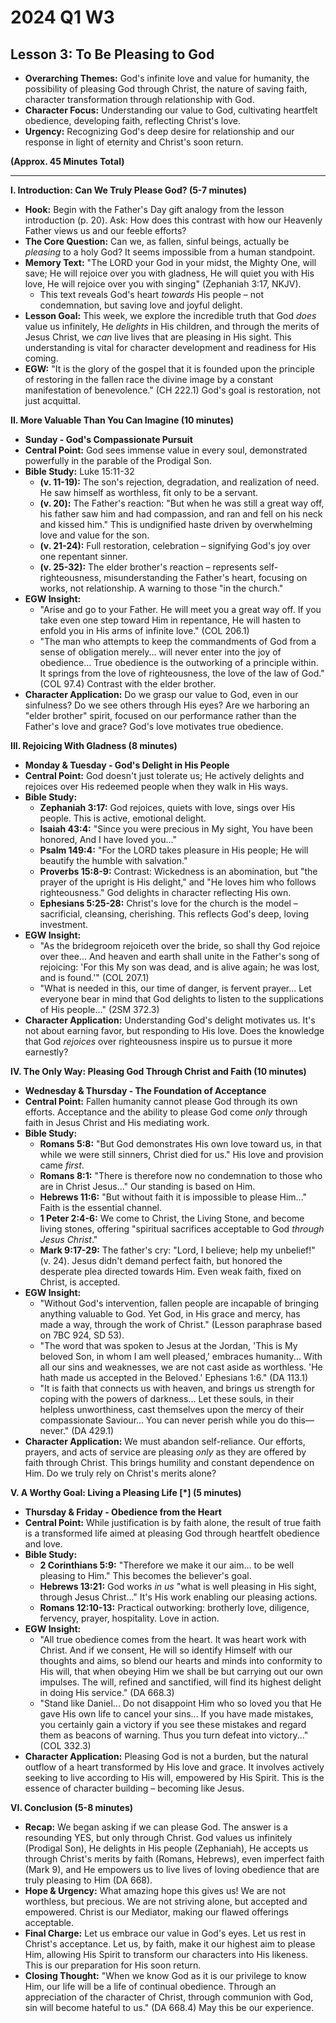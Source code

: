 # 2024 Q1 W3
## Lesson 3: To Be Pleasing to God
- **Overarching Themes:** God's infinite love and value for humanity, the possibility of pleasing God through Christ, the nature of saving faith, character transformation through relationship with God.
- **Character Focus:** Understanding our value to God, cultivating heartfelt obedience, developing faith, reflecting Christ's love.
- **Urgency:** Recognizing God's deep desire for relationship and our response in light of eternity and Christ's soon return.

**(Approx. 45 Minutes Total)**

---

**I. Introduction: Can We Truly Please God? (5-7 minutes)**

*   **Hook:** Begin with the Father's Day gift analogy from the lesson introduction (p. 20). Ask: How does this contrast with how our Heavenly Father views us and our feeble efforts?
*   **The Core Question:** Can we, as fallen, sinful beings, actually be *pleasing* to a holy God? It seems impossible from a human standpoint.
*   **Memory Text:** "The LORD your God in your midst, the Mighty One, will save; He will rejoice over you with gladness, He will quiet you with His love, He will rejoice over you with singing" (Zephaniah 3:17, NKJV).
    *   This text reveals God's heart *towards* His people – not condemnation, but saving love and joyful delight.
*   **Lesson Goal:** This week, we explore the incredible truth that God *does* value us infinitely, He *delights* in His children, and through the merits of Jesus Christ, we *can* live lives that are pleasing in His sight. This understanding is vital for character development and readiness for His coming.
*   **EGW:** "It is the glory of the gospel that it is founded upon the principle of restoring in the fallen race the divine image by a constant manifestation of benevolence." (CH 222.1) God's goal is restoration, not just acquittal.

**II. More Valuable Than You Can Imagine (10 minutes)**

*   **Sunday - God's Compassionate Pursuit**
*   **Central Point:** God sees immense value in every soul, demonstrated powerfully in the parable of the Prodigal Son.
*   **Bible Study:** Luke 15:11-32
    *   **(v. 11-19):** The son's rejection, degradation, and realization of need. He saw himself as worthless, fit only to be a servant.
    *   **(v. 20):** The Father's reaction: "But when he was still a great way off, his father saw him and had compassion, and ran and fell on his neck and kissed him." This is undignified haste driven by overwhelming love and value for the son.
    *   **(v. 21-24):** Full restoration, celebration – signifying God's joy over one repentant sinner.
    *   **(v. 25-32):** The elder brother's reaction – represents self-righteousness, misunderstanding the Father's heart, focusing on works, not relationship. A warning to those "in the church."
*   **EGW Insight:**
    *   "Arise and go to your Father. He will meet you a great way off. If you take even one step toward Him in repentance, He will hasten to enfold you in His arms of infinite love." (COL 206.1)
    *   "The man who attempts to keep the commandments of God from a sense of obligation merely... will never enter into the joy of obedience... True obedience is the outworking of a principle within. It springs from the love of righteousness, the love of the law of God." (COL 97.4) Contrast with the elder brother.
*   **Character Application:** Do we grasp our value to God, even in our sinfulness? Do we see others through His eyes? Are we harboring an "elder brother" spirit, focused on our performance rather than the Father's love and grace? God's love motivates true obedience.

**III. Rejoicing With Gladness (8 minutes)**

*   **Monday & Tuesday - God's Delight in His People**
*   **Central Point:** God doesn't just tolerate us; He actively delights and rejoices over His redeemed people when they walk in His ways.
*   **Bible Study:**
    *   **Zephaniah 3:17:** God rejoices, quiets with love, sings over His people. This is active, emotional delight.
    *   **Isaiah 43:4:** "Since you were precious in My sight, You have been honored, And I have loved you..."
    *   **Psalm 149:4:** "For the LORD takes pleasure in His people; He will beautify the humble with salvation."
    *   **Proverbs 15:8-9:** Contrast: Wickedness is an abomination, but "the prayer of the upright is His delight," and "He loves him who follows righteousness." God delights in character reflecting His own.
    *   **Ephesians 5:25-28:** Christ's love for the church is the model – sacrificial, cleansing, cherishing. This reflects God's deep, loving investment.
*   **EGW Insight:**
    *   "As the bridegroom rejoiceth over the bride, so shall thy God rejoice over thee... And heaven and earth shall unite in the Father's song of rejoicing: 'For this My son was dead, and is alive again; he was lost, and is found.'" (COL 207.1)
    *   "What is needed in this, our time of danger, is fervent prayer... Let everyone bear in mind that God delights to listen to the supplications of His people..." (2SM 372.3)
*   **Character Application:** Understanding God's delight motivates us. It's not about earning favor, but responding to His love. Does the knowledge that God *rejoices* over righteousness inspire us to pursue it more earnestly?

**IV. The Only Way: Pleasing God Through Christ and Faith (10 minutes)**

*   **Wednesday & Thursday - The Foundation of Acceptance**
*   **Central Point:** Fallen humanity cannot please God through its own efforts. Acceptance and the ability to please God come *only* through faith in Jesus Christ and His mediating work.
*   **Bible Study:**
    *   **Romans 5:8:** "But God demonstrates His own love toward us, in that while we were still sinners, Christ died for us." His love and provision came *first*.
    *   **Romans 8:1:** "There is therefore now no condemnation to those who are in Christ Jesus..." Our standing is based on Him.
    *   **Hebrews 11:6:** "But without faith it is impossible to please Him..." Faith is the essential channel.
    *   **1 Peter 2:4-6:** We come to Christ, the Living Stone, and become living stones, offering "spiritual sacrifices acceptable to God *through Jesus Christ*."
    *   **Mark 9:17-29:** The father's cry: "Lord, I believe; help my unbelief!" (v. 24). Jesus didn't demand perfect faith, but honored the desperate plea directed towards Him. Even weak faith, fixed on Christ, is accepted.
*   **EGW Insight:**
    *   "Without God's intervention, fallen people are incapable of bringing anything valuable to God. Yet God, in His grace and mercy, has made a way, through the work of Christ." (Lesson paraphrase based on 7BC 924, SD 53).
    *   "The word that was spoken to Jesus at the Jordan, 'This is My beloved Son, in whom I am well pleased,' embraces humanity... With all our sins and weaknesses, we are not cast aside as worthless. 'He hath made us accepted in the Beloved.' Ephesians 1:6." (DA 113.1)
    *   "It is faith that connects us with heaven, and brings us strength for coping with the powers of darkness... Let these souls, in their helpless unworthiness, cast themselves upon the mercy of their compassionate Saviour... You can never perish while you do this—never." (DA 429.1)
*   **Character Application:** We must abandon self-reliance. Our efforts, prayers, and acts of service are pleasing *only* as they are offered by faith through Christ. This brings humility and constant dependence on Him. Do we truly rely on Christ's merits alone?

**V. A Worthy Goal: Living a Pleasing Life [*] (5 minutes)**

*   **Thursday & Friday - Obedience from the Heart**
*   **Central Point:** While justification is by faith alone, the result of true faith is a transformed life aimed at pleasing God through heartfelt obedience and love.
*   **Bible Study:**
    *   **2 Corinthians 5:9:** "Therefore we make it our aim... to be well pleasing to Him." This becomes the believer's goal.
    *   **Hebrews 13:21:** God works *in us* "what is well pleasing in His sight, through Jesus Christ..." It's His work enabling our pleasing actions.
    *   **Romans 12:10-13:** Practical outworking: brotherly love, diligence, fervency, prayer, hospitality. Love in action.
*   **EGW Insight:**
    *   "All true obedience comes from the heart. It was heart work with Christ. And if we consent, He will so identify Himself with our thoughts and aims, so blend our hearts and minds into conformity to His will, that when obeying Him we shall be but carrying out our own impulses. The will, refined and sanctified, will find its highest delight in doing His service." (DA 668.3)
    *   "Stand like Daniel... Do not disappoint Him who so loved you that He gave His own life to cancel your sins... If you have made mistakes, you certainly gain a victory if you see these mistakes and regard them as beacons of warning. Thus you turn defeat into victory..." (COL 332.3)
*   **Character Application:** Pleasing God is not a burden, but the natural outflow of a heart transformed by His love and grace. It involves actively seeking to live according to His will, empowered by His Spirit. This is the essence of character building – becoming like Jesus.

**VI. Conclusion (5-8 minutes)**

*   **Recap:** We began asking if we can please God. The answer is a resounding YES, but only through Christ. God values us infinitely (Prodigal Son), He delights in His people (Zephaniah), He accepts us through Christ's merits by faith (Romans, Hebrews), even imperfect faith (Mark 9), and He empowers us to live lives of loving obedience that are truly pleasing to Him (DA 668).
*   **Hope & Urgency:** What amazing hope this gives us! We are not worthless, but precious. We are not striving alone, but accepted and empowered. Christ is our Mediator, making our flawed offerings acceptable.
*   **Final Charge:** Let us embrace our value in God's eyes. Let us rest in Christ's acceptance. Let us, by faith, make it our highest aim to please Him, allowing His Spirit to transform our characters into His likeness. This is our preparation for His soon return.
*   **Closing Thought:** "When we know God as it is our privilege to know Him, our life will be a life of continual obedience. Through an appreciation of the character of Christ, through communion with God, sin will become hateful to us." (DA 668.4) May this be our experience.
